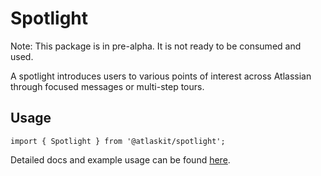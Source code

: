 # Spotlight

Note: This package is in pre-alpha. It is not ready to be consumed and used.

A spotlight introduces users to various points of interest across Atlassian through focused messages
or multi-step tours.

## Usage

`import { Spotlight } from '@atlaskit/spotlight';`

Detailed docs and example usage can be found
[here](https://atlaskit.atlassian.com/packages/design-system/spotlight).
